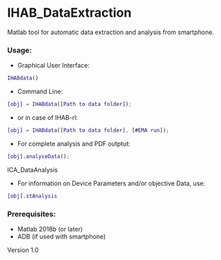 # IHAB_DataExtraction #

Matlab tool for automatic data extraction and analysis from smartphone.

### Usage: ###  

* Graphical User Interface:

```matlab
IHABdata()
```

* Command Line:

```matlab
[obj] = IHABdata([Path to data folder]);
```

* or in case of IHAB-rl:

```matlab
[obj] = IHABdata([Path to data folder], [#EMA run]);
```

* For complete analysis and PDF outptut:

```matlab
[obj].analyseData();
```

ICA_DataAnalysis

* For information on Device Parameters and/or objective Data, use:

```matlab
[obj].stAnalysis
```

### Prerequisites: ###
* Matlab 2018b (or later)
* ADB (if used with smartphone)

Version 1.0
